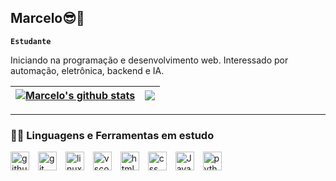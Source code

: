## Marcelo😎🤘

**`Estudante`**

Iniciando na programação e desenvolvimento web. Interessado por automação, eletrônica, backend e IA.
<br>

| <a href="https://github.com/celinmagro/github-readme-stats"><img align="center" src="https://github-readme-stats.vercel.app/api?username=celinmagro&show_icons=true&include_all_commits=true&theme=swift&hide_border=true" alt="Marcelo's github stats" /></a> | <a href="https://github.com/celinmagro/github-readme-stats"><img align="center" src="https://github-readme-stats.vercel.app/api/top-langs/?username=celinmagro&layout=compact&theme=swift&hide_border=true" /></a> |
| ------------- | ------------- |

---

### 👨‍💻 Linguagens e Ferramentas em estudo
<p>
  <img alt="github" width="30px" style="padding-right:10px;" src="https://cdn.jsdelivr.net/gh/devicons/devicon/icons/github/github-original.svg" />
  <img alt="git" width="30px" style="padding-right:10px;" src="https://cdn.jsdelivr.net/gh/devicons/devicon/icons/git/git-original.svg" />
  <img alt="linux" width="30px" style="padding-right:10px;" src="https://cdn.jsdelivr.net/gh/devicons/devicon/icons/linux/linux-original.svg" />
  <img alt="vscode" width="30px" style="padding-right:10px;" src="https://cdn.jsdelivr.net/gh/devicons/devicon/icons/vscode/vscode-original.svg" />
  <img alt="html" width="30px" style="padding-right:10px;" src="https://cdn.jsdelivr.net/gh/devicons/devicon/icons/html5/html5-plain.svg" />
  <img alt="css" width="30px" style="padding-right:10px;" src="https://cdn.jsdelivr.net/gh/devicons/devicon/icons/css3/css3-plain.svg" />
  <img alt="JavaScript" width="30px" style="padding-right:10px;" src="https://cdn.jsdelivr.net/gh/devicons/devicon/icons/javascript/javascript-original.svg" />
  <img alt="python" width="30px" style="padding-right:10px;" src="https://cdn.jsdelivr.net/gh/devicons/devicon/icons/python/python-original.svg" />
</p>

#
